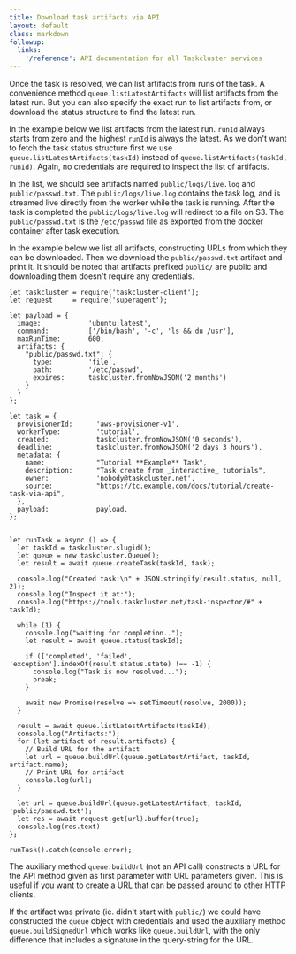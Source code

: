```yaml
---
title: Download task artifacts via API
layout: default
class: markdown
followup:
  links:
    '/reference': API documentation for all Taskcluster services
---
```


Once the task is resolved, we can list artifacts from
runs of the task. A convenience method `queue.listLatestArtifacts` will list
artifacts from the latest run. But you can also specify the exact run to
list artifacts from, or download the status structure to find the latest run.

In the example below we list artifacts from the latest run. `runId` always
starts from zero and the highest `runId` is always the latest. As we don't want to
fetch the task status structure first we use
`queue.listLatestArtifacts(taskId)` instead of
`queue.listArtifacts(taskId, runId)`. Again, no credentials are required to
inspect the list of artifacts.

In the list, we should see artifacts named `public/logs/live.log` and
`public/passwd.txt`. The `public/logs/live.log` contains the task log, and is
streamed live directly from the worker while the task is running. After the
task is completed the `public/logs/live.log` will redirect to a file on S3.
The `public/passwd.txt` is the `/etc/passwd` file as exported from the docker
container after task execution.

In the example below we list all artifacts, constructing URLs from which they
can be downloaded. Then we download the `public/passwd.txt` artifact and
print it.  It should be noted that artifacts prefixed `public/` are public and
downloading them doesn't require any credentials.

```
let taskcluster = require('taskcluster-client');
let request     = require('superagent');

let payload = { 
  image:            'ubuntu:latest',
  command:          ['/bin/bash', '-c', 'ls && du /usr'],
  maxRunTime:       600,
  artifacts: {
    "public/passwd.txt": {
      type:         'file',
      path:         '/etc/passwd',
      expires:      taskcluster.fromNowJSON('2 months')
    }   
  }
};

let task = { 
  provisionerId:      'aws-provisioner-v1',
  workerType:         'tutorial',
  created:            taskcluster.fromNowJSON('0 seconds'),
  deadline:           taskcluster.fromNowJSON('2 days 3 hours'),
  metadata: {
    name:             "Tutorial **Example** Task",
    description:      "Task create from _interactive_ tutorials",
    owner:            'nobody@taskcluster.net',
    source:           "https://tc.example.com/docs/tutorial/create-task-via-api",
  },  
  payload:            payload,
};


let runTask = async () => {    
  let taskId = taskcluster.slugid();
  let queue = new taskcluster.Queue();    
  let result = await queue.createTask(taskId, task);    
    
  console.log("Created task:\n" + JSON.stringify(result.status, null, 2));    
  console.log("Inspect it at:");    
  console.log("https://tools.taskcluster.net/task-inspector/#" + taskId);    
    
  while (1) {
    console.log("waiting for completion..");
    let result = await queue.status(taskId);    
    
    if (['completed', 'failed', 'exception'].indexOf(result.status.state) !== -1) {    
      console.log("Task is now resolved...");    
      break;
    }    

    await new Promise(resolve => setTimeout(resolve, 2000));
  }

  result = await queue.listLatestArtifacts(taskId);    
  console.log("Artifacts:");
  for (let artifact of result.artifacts) {
    // Build URL for the artifact
    let url = queue.buildUrl(queue.getLatestArtifact, taskId, artifact.name);
    // Print URL for artifact
    console.log(url);
  }

  let url = queue.buildUrl(queue.getLatestArtifact, taskId, 'public/passwd.txt');
  let res = await request.get(url).buffer(true);
  console.log(res.text)
};

runTask().catch(console.error);
```

The auxiliary method `queue.buildUrl` (not an API call) constructs a URL for
the API method given as first parameter with URL parameters given. This is
useful if you want to create a URL that can be passed around to other HTTP
clients.

If the artifact was private (ie. didn't start with `public/`) we could have
constructed the `queue` object with credentials and used the auxiliary method
`queue.buildSignedUrl` which works like `queue.buildUrl`, with the only
difference that includes a signature in the query-string for the URL.
